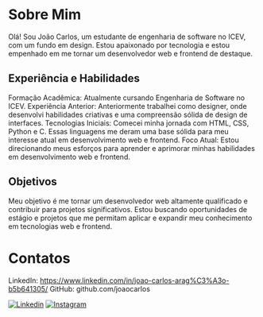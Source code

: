 # Sobre Mim
Olá! Sou João Carlos, um estudante de engenharia de software no ICEV, com um fundo em design. Estou apaixonado por tecnologia e estou empenhado em me tornar um desenvolvedor web e frontend de destaque.

## Experiência e Habilidades
Formação Acadêmica: Atualmente cursando Engenharia de Software no ICEV.
Experiência Anterior: Anteriormente trabalhei como designer, onde desenvolvi habilidades criativas e uma compreensão sólida de design de interfaces.
Tecnologias Iniciais: Comecei minha jornada com HTML, CSS, Python e C. Essas linguagens me deram uma base sólida para meu interesse atual em desenvolvimento web e frontend.
Foco Atual: Estou direcionando meus esforços para aprender e aprimorar minhas habilidades em desenvolvimento web e frontend.
## Objetivos
Meu objetivo é me tornar um desenvolvedor web altamente qualificado e contribuir para projetos significativos. Estou buscando oportunidades de estágio e projetos que me permitam aplicar e expandir meu conhecimento em tecnologias web e frontend.

# Contatos
LinkedIn: https://www.linkedin.com/in/joao-carlos-arag%C3%A3o-b5b641305/
GitHub: github.com/joaocarlos


[![Linkedin](https://img.shields.io/badge/LinkedIn-0077B5?style=for-the-badge&logo=linkedin&logoColor=white)](https://www.linkedin.com/in/joao-carlos-arag%C3%A3o-b5b641305/)
[![Instagram](https://img.shields.io/badge/Instagram-E4405F?style=for-the-badge&logo=instagram&logoColor=white)]()

